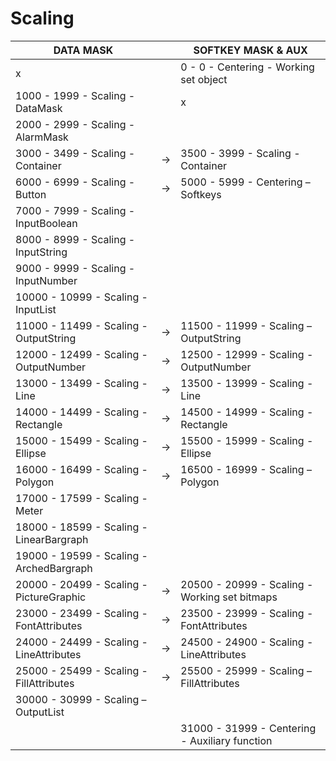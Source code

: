 # Scaling

| DATA MASK                                |         | SOFTKEY MASK & AUX                             |
|------------------------------------------|---------|------------------------------------------------|
| x                                        |         | 0 -    0 - Centering - Working set object      |
| 1000 - 1999 - Scaling - DataMask         |         | x                                              |
| 2000 - 2999 - Scaling - AlarmMask        |         |                                                |
| 3000 - 3499 - Scaling - Container        | &#8594; | 3500 - 3999 - Scaling - Container              |
| 6000 - 6999 - Scaling - Button           | &#8594; | 5000 - 5999 - Centering – Softkeys             |
| 7000 - 7999 - Scaling - InputBoolean     |         |                                                |
| 8000 - 8999 - Scaling - InputString      |         |                                                |
| 9000 - 9999 - Scaling - InputNumber      |         |                                                |
| 10000 - 10999 - Scaling - InputList      |         |                                                |
| 11000 - 11499 - Scaling - OutputString   | &#8594; | 11500 - 11999 - Scaling – OutputString         |
| 12000 - 12499 - Scaling - OutputNumber   | &#8594; | 12500 - 12999 - Scaling - OutputNumber         |
| 13000 - 13499 - Scaling - Line           | &#8594; | 13500 - 13999 - Scaling - Line                 |
| 14000 - 14499 - Scaling - Rectangle      | &#8594; | 14500 - 14999 - Scaling - Rectangle            |
| 15000 - 15499 - Scaling - Ellipse        | &#8594; | 15500 - 15999 - Scaling - Ellipse              |
| 16000 - 16499 - Scaling - Polygon        | &#8594; | 16500 - 16999 - Scaling – Polygon              |
| 17000 - 17599 - Scaling - Meter          |         |                                                |
| 18000 - 18599 - Scaling - LinearBargraph |         |                                                |
| 19000 - 19599 - Scaling - ArchedBargraph |         |                                                |
| 20000 - 20499 - Scaling - PictureGraphic | &#8594; | 20500 - 20999 - Scaling - Working set bitmaps  |
| 23000 - 23499 - Scaling - FontAttributes | &#8594; | 23500 - 23999 - Scaling - FontAttributes       |
| 24000 - 24499 - Scaling - LineAttributes | &#8594; | 24500 - 24900 - Scaling - LineAttributes       |
| 25000 - 25499 - Scaling - FillAttributes | &#8594; | 25500 - 25999 - Scaling – FillAttributes       |
| 30000 - 30999 - Scaling – OutputList     |         |                                                |
|                                          |         | 31000 - 31999 - Centering - Auxiliary function |
